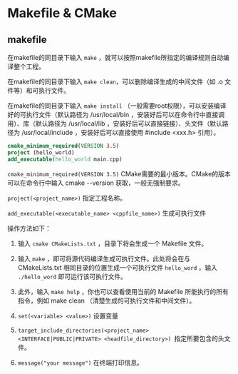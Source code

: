 # Makefile & CMake
## makefile
在makefile的同目录下输入 ```make``` ，就可以按照makefile所指定的编译规则自动编译整个工程。    

在makefile的同目录下输入 ```make clean```，可以删除编译生成的中间文件（如 .o 文件等）和可执行文件。

在makefile的同目录下输入 ```make install``` （一般需要root权限），可以安装编译好的可执行文件（默认路径为 /usr/local/bin ，安装好后可以在命令行中直接调用）、库（默认路径为 /usr/local/lib ，安装好后可以直接链接）、头文件（默认路径为 /usr/local/include ，安装好后可以直接使用 #include <xxx.h> 引用）。

```Cmake
cmake_minimum_required(VERSION 3.5) 
project (hello_world) 
add_executable(hello_world main.cpp)
```
```cmake_minimum_required(VERSION 3.5)``` CMake需要的最小版本。CMake的版本可以在命令行中输入 cmake --version 获取，一般无强制要求。     

```project(<project_name>)``` 指定工程名称。 

```add_executable(<executable_name> <cppfile_name>)``` 生成可执行文件


操作方法如下：
1. 输入 ``cmake CMakeLists.txt`` ，目录下将会生成一个 Makefile 文件。
2. 输入 ``make`` ，即可将源代码编译生成可执行文件。此处将会在与 CMakeLists.txt 相同目录的位置生成一个可执行文件 ``hello_word`` ，输入 ``./hello_word`` 即可运行该可执行文件。
3. 此外，输入 ``make help`` ，你也可以查看使用当前的 Makefile 所能执行的所有指令，例如 make clean （清楚生成的可执行文件和中间文件）。


1. ``set(<variable> <value>)`` 设置变量 

2. ``target_include_directories(<project_name> <INTERFACE|PUBLIC|PRIVATE> <headfile_directory>) ``指定所要包含的头文件。 
3. ``message("your message")`` 在终端打印信息。